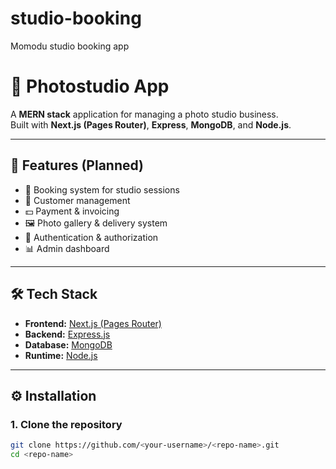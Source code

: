 # studio-booking
Momodu studio booking app
# 📸 Photostudio App

A **MERN stack** application for managing a photo studio business.  
Built with **Next.js (Pages Router)**, **Express**, **MongoDB**, and **Node.js**.  

---

## 🚀 Features (Planned)
- 📅 Booking system for studio sessions
- 👤 Customer management
- 💵 Payment & invoicing
- 🖼️ Photo gallery & delivery system
- 🔑 Authentication & authorization
- 📊 Admin dashboard

---

## 🛠️ Tech Stack
- **Frontend:** [Next.js (Pages Router)](https://nextjs.org/docs/pages)
- **Backend:** [Express.js](https://expressjs.com/)
- **Database:** [MongoDB](https://www.mongodb.com/)
- **Runtime:** [Node.js](https://nodejs.org/)

---

## ⚙️ Installation

### 1. Clone the repository
```bash
git clone https://github.com/<your-username>/<repo-name>.git
cd <repo-name>
